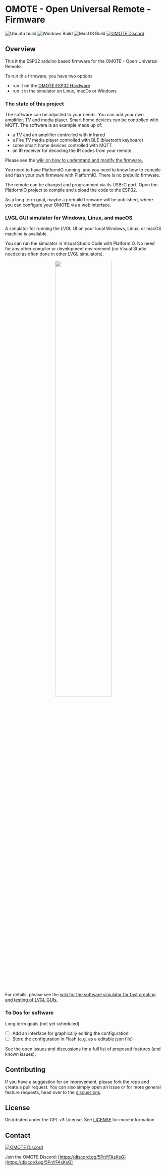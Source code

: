 # OMOTE - Open Universal Remote - Firmware

![Ubuntu build](https://github.com/OMOTE-Community/OMOTE-Firmware/actions/workflows/build-platformio-ubuntu.yml/badge.svg)
![Windows Build](https://github.com/OMOTE-Community/OMOTE-Firmware/actions/workflows/build-platformio-windows.yml/badge.svg)
![MacOS Build](https://github.com/OMOTE-Community/OMOTE-Firmware/actions/workflows/build-platformio-macos.yml/badge.svg)
[![OMOTE Discord](https://discordapp.com/api/guilds/1138116475559882852/widget.png?style=shield)][link1]

## Overview

This it the ESP32 arduino based firmware for the OMOTE - Open Universal Remote.

To run this firmware, you have two options
*  run it on the [OMOTE ESP32 Hardware](https://github.com/OMOTE-Community/OMOTE-Hardware/)
*  run it in the simulator on Linux, macOs or Windows

### The state of this project

The software can be adjusted to your needs. You can add your own amplifier, TV and media player. Smart home devices can be controlled with MQTT. The software is an example made up of:
* a TV and an amplifier controlled with infrared
* a Fire TV media player controlled with BLE (bluetooth keyboard)
* some smart home devices controlled with MQTT
* an IR receiver for decoding the IR codes from your remote

Please see the [wiki on how to understand and modify the firmware.](https://github.com/OMOTE-Community/OMOTE-Firmware/wiki/How-to-understand-and-modify-the-firmware)

You need to have PlatformIO running, and you need to know how to compile and flash your own firmware with PlatformIO. There is no prebuild firmware.

The remote can be charged and programmed via its USB-C port. Open the PlatformIO project to compile and upload the code to the ESP32.

As a long term goal, maybe a prebuild firmware will be published, where you can configure your OMOTE via a web interface.

### LVGL GUI simulator for Windows, Linux, and macOS

A simulator for running the LVGL UI on your local Windows, Linux, or macOS machine is available.

You can run the simulator in Visual Studio Code with PlatformIO. No need for any other compiler or development environment (no Visual Studio needed as often done in other LVGL simulators).
<div align="center">
  <img src="images/WindowsSimulator.gif" width="60%">
</div>

For details, please see the [wiki for the software simulator for fast creating and testing of LVGL GUIs.](https://github.com/OMOTE-Community/OMOTE-Firmware/wiki/Software-simulator-for-fast-creating-and-testing-of-LVGL-GUIs)

### To Dos for software

Long term goals (not yet scheduled)
- [ ] Add an interface for graphically editing the configuration
- [ ] Store the configuration in Flash (e.g. as a editable json file)

See the [open issues](https://github.com/OMOTE-Community/OMOTE-Firmware/issues) and [discussions](https://github.com/OMOTE-Community/OMOTE-Firmware/discussions) for a full list of proposed features (and known issues).

## Contributing

If you have a suggestion for an improvement, please fork the repo and create a pull request. You can also simply open an issue or for more general feature requests, head over to the [discussions](https://github.com/OMOTE-Community/OMOTE-Firmware/discussions).

## License

Distributed under the GPL v3 License. See [LICENSE](https://github.com/OMOTE-Community/OMOTE-Firmware/blob/main/LICENSE) for more information.

## Contact

[![OMOTE Discord](https://discordapp.com/api/guilds/1138116475559882852/widget.png?style=banner2 "OMOTE Discord")][link1]

Join the OMOTE Discord: [https://discord.gg/5PnYFAsKsG](https://discord.gg/5PnYFAsKsG)

[link1]: https://discord.gg/5PnYFAsKsG
